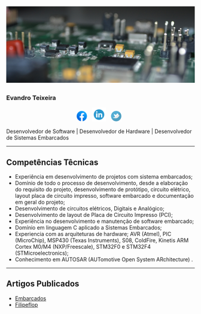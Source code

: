 <!--
**evandro-teixeira/evandro-teixeira** is a ✨ _special_ ✨ repository because its `README.md` (this file) appears on your GitHub profile.

Here are some ideas to get you started:

- 🔭 I’m currently working on ...
- 🌱 I’m currently learning ...
- 👯 I’m looking to collaborate on ...
- 🤔 I’m looking for help with ...
- 💬 Ask me about ...
- 📫 How to reach me: ...
- 😄 Pronouns: ...
- ⚡ Fun fact: ...
-->



# [![evandro-teixeira](https://raw.githubusercontent.com/evandro-teixeira/evandro-teixeira/main/Doc/banner.JPG)](#)


### Evandro Teixeira

<p align='center'>
<a href="https://www.facebook.com/evandro.teixeira.564" target="_blank" ><img height="30" src="https://raw.githubusercontent.com/evandro-teixeira/evandro-teixeira/main/Doc/IconeFacebook.png"></a>&nbsp;&nbsp;
<a href="https://br.linkedin.com/in/evandro-teixeira-2824b141" target="_blank"><img height="38" src="https://raw.githubusercontent.com/evandro-teixeira/evandro-teixeira/main/Doc/linkedin.png"></a>&nbsp;&nbsp;
<a href="https://twitter.com/evandrolst" target="_blank"><img height="30" src="https://raw.githubusercontent.com/evandro-teixeira/evandro-teixeira/main/Doc/twitter.png"></a>&nbsp;&nbsp;

</p>
<!-- 
<hr></hr> -->
Desenvolvedor de Software | Desenvolvedor de Hardware | Desenvolvedor de Sistemas Embarcados
<!-- <p>**Software Developer | Hardware Developer | Embedded Developer **</p> -->
<p></p>
<hr></hr>

## Competências Têcnicas


* Experiência em desenvolvimento de projetos com sistema embarcados;
* Domínio de todo o processo de desenvolvimento, desde a elaboração do requisito do projeto,
desenvolvimento de protótipo, circuito elétrico, layout placa de circuito impresso, software embarcado
e documentação em geral do projeto;
* Desenvolvimento de circuitos elétricos, Digitais e Analógico;
* Desenvolvimento de layout de Placa de Circuito Impresso (PCI);
* Experiência no desenvolvimento e manutenção de software embarcado; 
* Domínio em linguagem C aplicado a Sistemas Embarcados;
* Experiencia com as arquiteturas de hardware; AVR (Atmel), PIC (MicroChip), MSP430 (Texas
Instruments), S08, ColdFire, Kinetis ARM Cortex M0/M4 (NXP/Freescale), STM32F0 e STM32F4
(STMicroelectronics);
* Conhecimento em AUTOSAR (AUTomotive Open System ARchitecture) .

<hr></hr>

## Artigos Publicados

* [Embarcados](https://www.embarcados.com.br/autor/evandrolstgmail-com/)
* [Filipeflop](https://www.filipeflop.com/blog/author/evandrolstgmail-com/)
